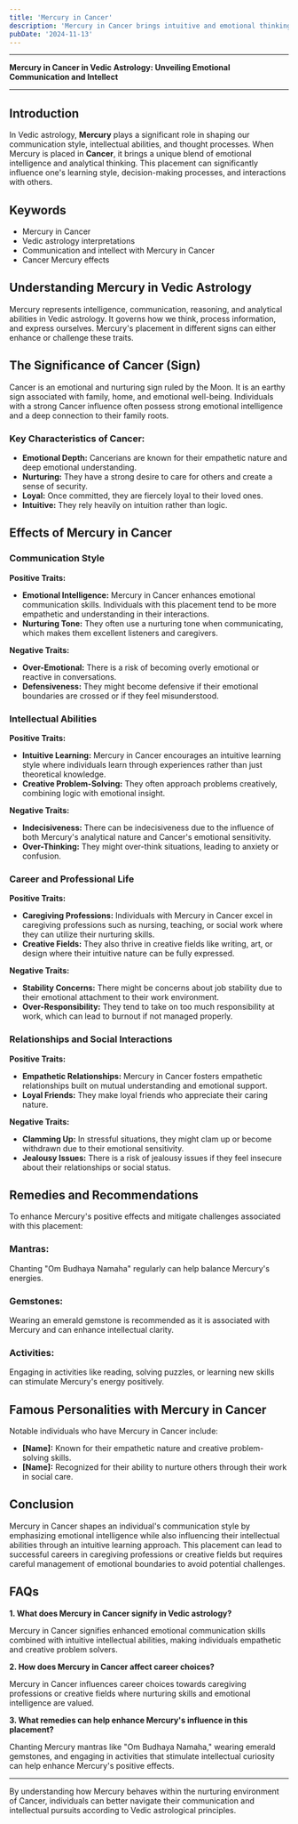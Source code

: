 ```yaml
---
title: 'Mercury in Cancer'
description: 'Mercury in Cancer brings intuitive and emotional thinking. Individuals communicate with sensitivity, have good memories, and are often influenced by their feelings in decision-making , in Vedic Astrology.'
pubDate: '2024-11-13'
---
```


---

**Mercury in Cancer in Vedic Astrology: Unveiling Emotional Communication and Intellect**

---

## Introduction

In Vedic astrology, **Mercury** plays a significant role in shaping our communication style, intellectual abilities, and thought processes. When Mercury is placed in **Cancer**, it brings a unique blend of emotional intelligence and analytical thinking. This placement can significantly influence one's learning style, decision-making processes, and interactions with others.

## Keywords

- Mercury in Cancer
- Vedic astrology interpretations
- Communication and intellect with Mercury in Cancer
- Cancer Mercury effects

## Understanding Mercury in Vedic Astrology

Mercury represents intelligence, communication, reasoning, and analytical abilities in Vedic astrology. It governs how we think, process information, and express ourselves. Mercury's placement in different signs can either enhance or challenge these traits.

## The Significance of Cancer (Sign)

Cancer is an emotional and nurturing sign ruled by the Moon. It is an earthy sign associated with family, home, and emotional well-being. Individuals with a strong Cancer influence often possess strong emotional intelligence and a deep connection to their family roots.

### Key Characteristics of Cancer:
- **Emotional Depth:** Cancerians are known for their empathetic nature and deep emotional understanding.
- **Nurturing:** They have a strong desire to care for others and create a sense of security.
- **Loyal:** Once committed, they are fiercely loyal to their loved ones.
- **Intuitive:** They rely heavily on intuition rather than logic.

## Effects of Mercury in Cancer

### Communication Style

**Positive Traits:**
- **Emotional Intelligence:** Mercury in Cancer enhances emotional communication skills. Individuals with this placement tend to be more empathetic and understanding in their interactions.
- **Nurturing Tone:** They often use a nurturing tone when communicating, which makes them excellent listeners and caregivers.

**Negative Traits:**
- **Over-Emotional:** There is a risk of becoming overly emotional or reactive in conversations.
- **Defensiveness:** They might become defensive if their emotional boundaries are crossed or if they feel misunderstood.

### Intellectual Abilities

**Positive Traits:**
- **Intuitive Learning:** Mercury in Cancer encourages an intuitive learning style where individuals learn through experiences rather than just theoretical knowledge.
- **Creative Problem-Solving:** They often approach problems creatively, combining logic with emotional insight.

**Negative Traits:**
- **Indecisiveness:** There can be indecisiveness due to the influence of both Mercury's analytical nature and Cancer's emotional sensitivity.
- **Over-Thinking:** They might over-think situations, leading to anxiety or confusion.

### Career and Professional Life

**Positive Traits:**
- **Caregiving Professions:** Individuals with Mercury in Cancer excel in caregiving professions such as nursing, teaching, or social work where they can utilize their nurturing skills.
- **Creative Fields:** They also thrive in creative fields like writing, art, or design where their intuitive nature can be fully expressed.

**Negative Traits:**
- **Stability Concerns:** There might be concerns about job stability due to their emotional attachment to their work environment.
- **Over-Responsibility:** They tend to take on too much responsibility at work, which can lead to burnout if not managed properly.

### Relationships and Social Interactions

**Positive Traits:**
- **Empathetic Relationships:** Mercury in Cancer fosters empathetic relationships built on mutual understanding and emotional support.
- **Loyal Friends:** They make loyal friends who appreciate their caring nature.

**Negative Traits:**
- **Clamming Up:** In stressful situations, they might clam up or become withdrawn due to their emotional sensitivity.
- **Jealousy Issues:** There is a risk of jealousy issues if they feel insecure about their relationships or social status.

## Remedies and Recommendations

To enhance Mercury's positive effects and mitigate challenges associated with this placement:

### Mantras:
Chanting "Om Budhaya Namaha" regularly can help balance Mercury's energies.

### Gemstones:
Wearing an emerald gemstone is recommended as it is associated with Mercury and can enhance intellectual clarity.

### Activities:
Engaging in activities like reading, solving puzzles, or learning new skills can stimulate Mercury's energy positively.

## Famous Personalities with Mercury in Cancer

Notable individuals who have Mercury in Cancer include:

- **[Name]:** Known for their empathetic nature and creative problem-solving skills.
- **[Name]:** Recognized for their ability to nurture others through their work in social care.

## Conclusion

Mercury in Cancer shapes an individual's communication style by emphasizing emotional intelligence while also influencing their intellectual abilities through an intuitive learning approach. This placement can lead to successful careers in caregiving professions or creative fields but requires careful management of emotional boundaries to avoid potential challenges.

## FAQs

**1. What does Mercury in Cancer signify in Vedic astrology?**

Mercury in Cancer signifies enhanced emotional communication skills combined with intuitive intellectual abilities, making individuals empathetic and creative problem solvers.

**2. How does Mercury in Cancer affect career choices?**

Mercury in Cancer influences career choices towards caregiving professions or creative fields where nurturing skills and emotional intelligence are valued.

**3. What remedies can help enhance Mercury's influence in this placement?**

Chanting Mercury mantras like "Om Budhaya Namaha," wearing emerald gemstones, and engaging in activities that stimulate intellectual curiosity can help enhance Mercury's positive effects.

---

By understanding how Mercury behaves within the nurturing environment of Cancer, individuals can better navigate their communication and intellectual pursuits according to Vedic astrological principles.
